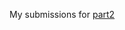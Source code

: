 My submissions for [part2](https://fullstackopen.com/en/part2/rendering_a_collection_modules#rendering-collections)
